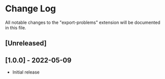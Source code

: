 # Change Log

All notable changes to the "export-problems" extension will be documented in this file.

## [Unreleased]

## [1.0.0] - 2022-05-09
- Initial release